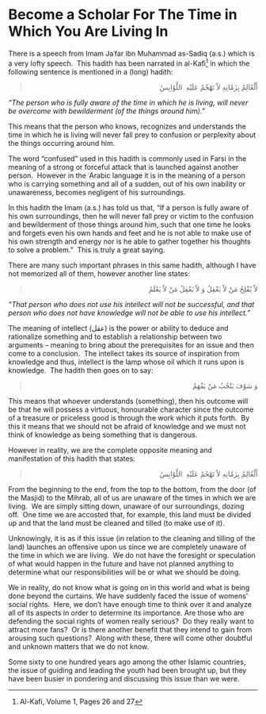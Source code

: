 Become a Scholar For The Time in Which You Are Living In
========================================================

There is a speech from Imam Jaʿfar ibn Muhammad as-Sadiq (a.s.) which is
a very lofty speech.  This hadith has been narrated in al-Kafi[^1] in
which the following sentence is mentioned in a (long) hadith:

<blockquote dir="rtl">
  <p>
أَلْعٌالِمُ بِزَمٌانِهِ لاٌ تَهْجُمُ عَلَيْهِ  اللَّوٌابِسُ
  </p>
</blockquote>

*“The person who is fully aware of the time in which he is living, will
never be overcome with bewilderment (of the things around him).”*

This means that the person who knows, recognizes and understands the
time in which he is living will never fall prey to confusion or
perplexity about the things occurring around him. 

The word “confused” used in this hadith is commonly used in Farsi in the
meaning of a strong or forceful attack that is launched against another
person.  However in the ʿArabic language it is in the meaning of a
person who is carrying something and all of a sudden, out of his own
inability or unawareness, becomes negligent of his surroundings. 

In this hadith the Imam (a.s.) has told us that, “If a person is fully
aware of his own surroundings, then he will never fall prey or victim to
the confusion and bewilderment of those things around him, such that one
time he looks and forgets even his own hands and feet and he is not able
to make use of his own strength and energy nor is he able to gather
together his thoughts to solve a problem.”  This is truly a great
saying.

There are many such important phrases in this same hadith, although I
have not memorized all of them, however another line states:

<blockquote dir="rtl">
  <p>
لاٌ يُفْلِحُ مَنْ لاٌ يَعْقِلُ وَ لاٌ يَعْقِلُ مَنْ لاٌ يَعْلَمُ
  </p>
</blockquote>

*“That person who does not use his intellect will not be successful, and
that person who does not have knowledge will not be able to use his
intellect.”*

The meaning of intellect (عقل) is the power or ability to deduce and
rationalize something and to establish a relationship between two
arguments – meaning to bring about the prerequisites for an issue and
then come to a conclusion.  The intellect takes its source of
inspiration from knowledge and thus, intellect is the lamp whose oil
which it runs upon is knowledge.  The hadith then goes on to say:

<blockquote dir="rtl">
  <p>
وَ سَوْفَ يَنْجُبُ مَنْ يَفْهَمُ
  </p>
</blockquote>

This means that whoever understands (something), then his outcome will
be that he will possess a virtuous, honourable character since the
outcome of a treasure or priceless good is through the work which it
puts forth.  By this it means that we should not be afraid of knowledge
and we must not think of knowledge as being something that is dangerous.

However in reality, we are the complete opposite meaning and
manifestation of this hadith that states:

<blockquote dir="rtl">
  <p>
أَلْعٌالِمُ بِزَمٌانِهِ لاٌ تَهْجُمُ عَلَيْهِ  اللَّوٌابِسُ
  </p>
</blockquote>

From the beginning to the end, from the top to the bottom, from the door
(of the Masjid) to the Mihrab, all of us are unaware of the times in
which we are living.  We are simply sitting down, unaware of our
surroundings, dozing off.  One time we are accosted that, for example,
this land must be divided up and that the land must be cleaned and
tilled (to make use of it). 

Unknowingly, it is as if this issue (in relation to the cleaning and
tilling of the land) launches an offensive upon us since we are
completely unaware of the time in which we are living.  We do not have
the foresight or speculation of what would happen in the future and have
not planned anything to determine what our responsibilities will be or
what we should be doing.

We in reality, do not know what is going on in this world and what is
being done beyond the curtains. We have suddenly faced the issue of
womens’ social rights.  Here, we don’t have enough time to think over it
and analyze all of its aspects in order to determine its importance. Are
those who are defending the social rights of women really serious?  Do
they really want to attract more fans?  Or is there another benefit that
they intend to gain from arousing such questions?  Along with these,
there will come other doubtful and unknown matters that we do not know.

Some sixty to one hundred years ago among the other Islamic countries,
the issue of guiding and leading the youth had been brought up, but they
have been busier in pondering and discussing this issue than we were.

[^1]: Al-Kafi, Volume 1, Pages 26 and 27


